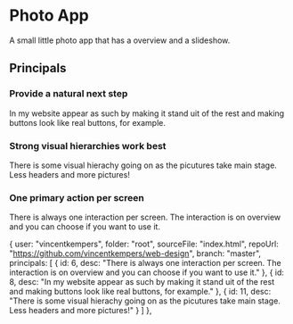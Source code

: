 # Photo App

A small little photo app that has a overview and a slideshow.

## Principals

### Provide a natural next step
In my website appear as such by making it stand uit of the rest and making buttons look like real buttons, for example.

### Strong visual hierarchies work best
There is some visual hierachy going on as the picutures take main stage. Less headers and more pictures!


### One primary action per screen
There is always one interaction per screen. The interaction is on overview and you can choose if you want to use it.


{
   user: "vincentkempers",
   folder: "root",
   sourceFile: "index.html",
   repoUrl: "https://github.com/vincentkempers/web-design",
   branch: "master",
   principals: [
     {
       id: 6,
       desc: "There is always one interaction per screen. The interaction is on overview and you can choose if you want to use it."
     },
     {
       id: 8,
       desc: "In my website appear as such by making it stand uit of the rest and making buttons look like real buttons, for example."
     },
     {
       id: 11,
       desc: "There is some visual hierachy going on as the picutures take main stage. Less headers and more pictures!"
     }
   ]
 },
